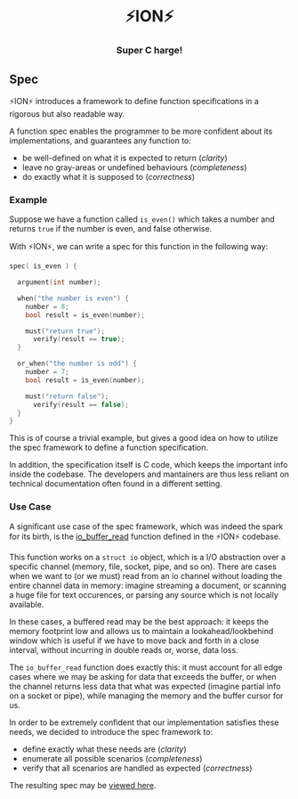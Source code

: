 <div align="center">
  <h1>⚡️ION⚡️</h1>
  <h3>Super C harge!</h3>
</div>

## Spec

⚡️ION⚡️ introduces a framework to define function specifications in a rigorous but
also readable way.

A function spec enables the programmer to be more confident about its implementations,
and guarantees any function to:

- be well-defined on what it is expected to return (*clarity*)
- leave no gray-areas or undefined behaviours (*completeness*)
- do exactly what it is supposed to (*correctness*)

### Example

Suppose we have a function called `is_even()` which takes a number and returns `true`
if the number is even, and false otherwise.

With ⚡️ION⚡️, we can write a spec for this function in the following way:

```c
spec( is_even ) {

  argument(int number);

  when("the number is even") {
    number = 8;
    bool result = is_even(number);

    must("return true");
      verify(result == true);
  }

  or_when("the number is odd") {
    number = 7;
    bool result = is_even(number);

    must("return false");
      verify(result == false);
  }
}
```

This is of course a trivial example, but gives a good idea on how to utilize the spec
framework to define a function specification.

In addition, the specification itself is C code, which keeps the important info inside
the codebase. The developers and mantainers are thus less reliant on technical
documentation often found in a different setting.

### Use Case

A significant use case of the spec framework, which was indeed the spark for its birth,
is the [io_buffer_read](../src/ion/functions/io_buffer_read.c) function defined in the
⚡️ION⚡️ codebase.

This function works on a `struct io` object, which is a I/O abstraction over a specific
channel (memory, file, socket, pipe, and so on). There are cases when we want to
(or we must) read from an io channel without loading the entire channel data in memory:
imagine streaming a document, or scanning a huge file for text occurences, or parsing
any source which is not locally available.

In these cases, a buffered read may be the best approach: it keeps the memory footprint
low and allows us to maintain a lookahead/lookbehind window which is useful if we have
to move back and forth in a close interval, without incurring in double reads or, worse,
data loss.

The `io_buffer_read` function does exactly this: it must account for all edge cases
where we may be asking for data that exceeds the buffer, or when the channel returns
less data that what was expected (imagine partial info on a socket or pipe), while
managing the memory and the buffer cursor for us.

In order to be extremely confident that our implementation satisfies these needs, we
decided to introduce the spec framework to:

- define exactly what these needs are (*clarity*)
- enumerate all possible scenarios (*completeness*)
- verify that all scenarios are handled as expected (*correctness*)

The resulting spec may be [viewed here](../src/spec/io_buffer_read.c).
